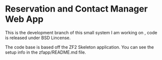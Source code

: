 Reservation and Contact Manager Web App 
=======================================

This is the development branch of this small system I am working on , code is released under BSD Lincense.

The code base is based off the ZF2 Skeleton application. You can see the setup info in the zfapp/README.md file.
